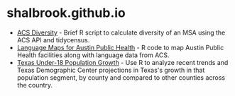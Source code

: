 # shalbrook.github.io

* [ACS Diversity](https://shalbrook.github.io/acs-diversity/) - Brief R script to calculate diversity of an MSA using the ACS API and tidycensus.
* [Language Maps for Austin Public Health](https://shalbrook.github.io/language-maps-for-aph/) - R code to map Austin Public Health facilities along with language data from ACS.
* [Texas Under-18 Population Growth](https://shalbrook.github.io/texas-under-18-pop-growth/) - Use R to analyze recent trends and Texas Demographic Center projections in Texas's growth in that population segment, by county and compared to other counties across the country.
